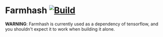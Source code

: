 # Farmhash [![Build](https://github.com/qnx-ports/build-files/actions/workflows/farmhash.yml/badge.svg)](https://github.com/qnx-ports/build-files/actions/workflows/farmhash.yml)

**WARNING**: Farmhash is currently used as a dependency of tensorflow, and you shouldn't expect it to work when building it alone.
